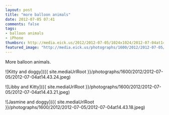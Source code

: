 ```yaml
---
layout: post
title: "more balloon animals"
date: 2012-07-05 07:41
comments: false
tags: 
- balloon animals
- iPhone
thumbsrc: http://media.eick.us/2012/2012-07-05/1024x1024/2012-07-04at14.43.24.jpeg 
featured_image: "http://media.eick.us/photographs/1600/2012/2012-07-05/2012-07-04at14.43.21.jpeg"
---
```

More balloon animals.

![Kitty and doggy]({{ site.mediaUrlRoot }}/photographs/1600/2012/2012-07-05/2012-07-04at14.43.24.jpeg)


![Libby and Kitty]({{ site.mediaUrlRoot }}/photographs/1600/2012/2012-07-05/2012-07-04at14.43.21.jpeg)


![Jasmine and doggy]({{ site.mediaUrlRoot }}/photographs/1600/2012/2012-07-05/2012-07-04at14.43.18.jpeg)


